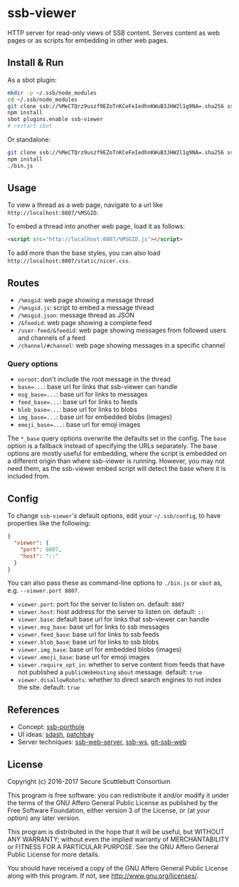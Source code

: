 # ssb-viewer

HTTP server for read-only views of SSB content. Serves content as web pages or as scripts for embedding in other web pages.

## Install & Run

As a sbot plugin:
```sh
mkdir -p ~/.ssb/node_modules
cd ~/.ssb/node_modules
git clone ssb://%MeCTQrz9uszf9EZoTnKCeFeIedhnKWuB3JHW2l1g9NA=.sha256 ssb-viewer && cd ssb-viewer
npm install
sbot plugins.enable ssb-viewer
# restart sbot
```

Or standalone:
```sh
git clone ssb://%MeCTQrz9uszf9EZoTnKCeFeIedhnKWuB3JHW2l1g9NA=.sha256 ssb-viewer && cd ssb-viewer
npm install
./bin.js
```

## Usage

To view a thread as a web page, navigate to a url like `http://localhost:8807/%MSGID`.

To embed a thread into another web page, load it as follows:

```html
<script src="http://localhost:8807/%MSGID.js"></script>
```

To add more than the base styles, you can also load `http://localhost:8807/static/nicer.css`.

## Routes

- `/%msgid`: web page showing a message thread
- `/%msgid.js`: script to embed a message thread
- `/%msgid.json`: message thread as JSON
- `/&feedid`: web page showing a complete feed
- `/user-feed/&feedid`: web page showing messages from followed users and channels of a feed
- `/channel/#channel`: web page showing messages in a specific channel

### Query options

- `noroot`: don't include the root message in the thread
- `base=...`: base url for links that ssb-viewer can handle
- `msg_base=...`: base url for links to messages
- `feed_base=...`: base url for links to feeds
- `blob_base=...`: base url for links to blobs
- `img_base=...`: base url for embedded blobs (images)
- `emoji_base=...`: base url for emoji images

The `*_base` query options overwrite the defaults set in the config.
The `base` option is a fallback instead of specifying the URLs separately.
The base options are mostly useful for embedding, where the script is embedded
on a different origin than where ssb-viewer is running. However, you may not
need them, as the ssb-viewer embed script will detect the base where it is
included from.

## Config

To change `ssb-viewer`'s default options, edit your `~/.ssb/config`, to have
properties like the following:
```json
{
  "viewer": {
    "port": 8807,
    "host": "::"
  }
}
```
You can also pass these as command-line options to `./bin.js` or `sbot` as,
e.g. `--viewer.port 8807`.

- `viewer.port`: port for the server to listen on. default: `8807`
- `viewer.host`: host address for the server to listen on. default: `::`
- `viewer.base`: default base url for links that ssb-viewer can handle
- `viewer.msg_base`: base url for links to ssb messages
- `viewer.feed_base`: base url for links to ssb feeds
- `viewer.blob_base`: base url for links to ssb blobs
- `viewer.img_base`: base url for embedded blobs (images)
- `viewer.emoji_base`: base url for emoji images
- `viewer.require_opt_in`: whether to serve content from feeds that have not published a `publicWebHosting` `about` message. default: `true`
- `viewer.disallowRobots`: whether to direct search engines to not index the site. default: `true`

## References

- Concept: [ssb-porthole][]
- UI ideas: [sdash][], [patchbay][]
- Server techniques: [ssb-web-server][], [ssb-ws][], [git-ssb-web][]


[ssb-porthole]: %cgkDJXsh6pO5m458B3ngEro+U0qUMGTY1TRGTZOP6lQ=.sha256
[patchbay]: %s9mSFATE4RGyJx9wgH22lBrvD4CgUQW4yeguSWWjtqc=.sha256
[sdash]: %qrU04j9vfUJKfq1rGZrQ5ihtSfA4ilfY3wLy7xFv0xk=.sha256
[git-ssb-web]: %q5d5Du+9WkaSdjc8aJPZm+jMrqgo0tmfR+RcX5ZZ6H4=.sha256
[ssb-web-server]: %gYctTCrA06BhAGGvQ6PJ0H2eCCQLj1iEsmfn8SD5+nk=.sha256
[ssb-ws]: %tFjo5SoD+Y0SaB5vqZYppmoPmv9LKB5wMPl96qtu4qk=.sha256

## License

Copyright (c) 2016-2017 Secure Scuttlebutt Consortium

This program is free software: you can redistribute it and/or modify
it under the terms of the GNU Affero General Public License as
published by the Free Software Foundation, either version 3 of the
License, or (at your option) any later version.

This program is distributed in the hope that it will be useful,
but WITHOUT ANY WARRANTY; without even the implied warranty of
MERCHANTABILITY or FITNESS FOR A PARTICULAR PURPOSE.  See the
GNU Affero General Public License for more details.

You should have received a copy of the GNU Affero General Public License
along with this program.  If not, see <http://www.gnu.org/licenses/>.
